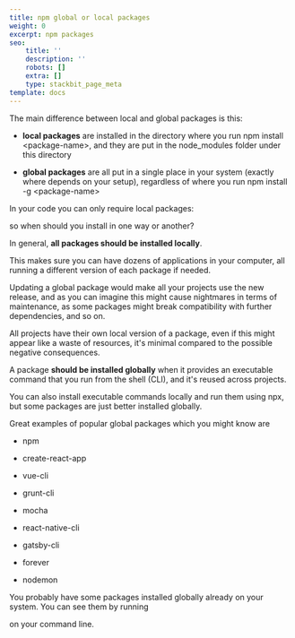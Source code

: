 ```yaml
---
title: npm global or local packages
weight: 0
excerpt: npm packages
seo:
    title: ''
    description: ''
    robots: []
    extra: []
    type: stackbit_page_meta
template: docs
---
```


The main difference between local and global packages is this:

-   **local packages** are installed in the directory where you run npm install \<package-name>, and they are put in the node_modules folder under this directory

-   **global packages** are all put in a single place in your system (exactly where depends on your setup), regardless of where you run npm install -g \<package-name>

In your code you can only require local packages:

so when should you install in one way or another?

In general, **all packages should be installed locally**.

This makes sure you can have dozens of applications in your computer, all running a different version of each package if needed.

Updating a global package would make all your projects use the new release, and as you can imagine this might cause nightmares in terms of maintenance, as some packages might break compatibility with further dependencies, and so on.

All projects have their own local version of a package, even if this might appear like a waste of resources, it's minimal compared to the possible negative consequences.

A package **should be installed globally** when it provides an executable command that you run from the shell (CLI), and it's reused across projects.

You can also install executable commands locally and run them using npx, but some packages are just better installed globally.

Great examples of popular global packages which you might know are

-   npm

-   create-react-app

-   vue-cli

-   grunt-cli

-   mocha

-   react-native-cli

-   gatsby-cli

-   forever

-   nodemon

You probably have some packages installed globally already on your system. You can see them by running

on your command line.
